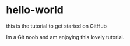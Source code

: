 # hello-world
this is the tutorial to get started on GitHub

Im a Git noob and am enjoying this lovely tutorial.
